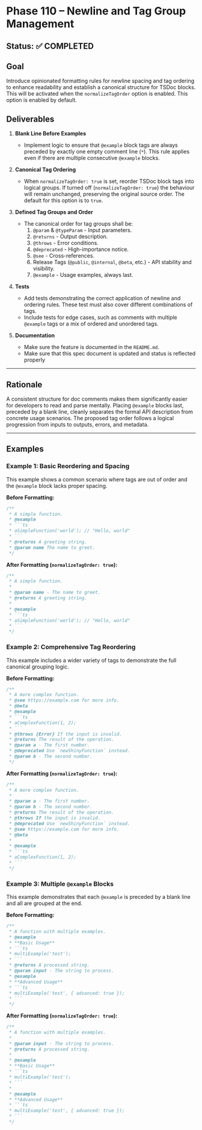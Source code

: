 # Phase 110 – Newline and Tag Group Management

## Status: ✅ COMPLETED

## Goal

Introduce opinionated formatting rules for newline spacing and tag ordering to
enhance readability and establish a canonical structure for TSDoc blocks. This
will be activated when the `normalizeTagOrder` option is enabled. This option is
enabled by default.

## Deliverables

1. **Blank Line Before Examples**
   - Implement logic to ensure that `@example` block tags are always preceded by
     exactly one empty comment line (`*`). This rule applies even if there are
     multiple consecutive `@example` blocks.

2. **Canonical Tag Ordering**
   - When `normalizeTagOrder: true` is set, reorder TSDoc block tags into
     logical groups. If turned off (`normalizeTagOrder: true`) the behaviour
     will remain unchanged, preserving the original source order. The default
     for this option is to `true`.

3. **Defined Tag Groups and Order**
   - The canonical order for tag groups shall be:
     1. `@param` & `@typeParam` - Input parameters.
     2. `@returns` - Output description.
     3. `@throws` - Error conditions.
     4. `@deprecated` - High-importance notice.
     5. `@see` - Cross-references.
     6. Release Tags (`@public`, `@internal`, `@beta`, etc.) - API stability and
        visibility.
     7. `@example` - Usage examples, always last.

4. **Tests**
   - Add tests demonstrating the correct application of newline and ordering
     rules. These test must also cover different combinations of tags.
   - Include tests for edge cases, such as comments with multiple `@example`
     tags or a mix of ordered and unordered tags.

5. **Documentation**
   - Make sure the feature is documented in the `README.md`.
   - Make sure that this spec document is updated and status is reflected
     properly

---

## Rationale

A consistent structure for doc comments makes them significantly easier for
developers to read and parse mentally. Placing `@example` blocks last, preceded
by a blank line, cleanly separates the formal API description from concrete
usage scenarios. The proposed tag order follows a logical progression from
inputs to outputs, errors, and metadata.

---

## Examples

### Example 1: Basic Reordering and Spacing

This example shows a common scenario where tags are out of order and the
`@example` block lacks proper spacing.

**Before Formatting:**

````typescript
/**
 * A simple function.
 * @example
 * ```ts
 * aSimpleFunction('world'); // "Hello, world"
 * ```
 * @returns A greeting string.
 * @param name The name to greet.
 */
````

**After Formatting (`normalizeTagOrder: true`):**

````typescript
/**
 * A simple function.
 *
 * @param name - The name to greet.
 * @returns A greeting string.
 *
 * @example
 * ```ts
 * aSimpleFunction('world'); // "Hello, world"
 * ```
 */
````

### Example 2: Comprehensive Tag Reordering

This example includes a wider variety of tags to demonstrate the full canonical
grouping logic.

**Before Formatting:**

````typescript
/**
 * A more complex function.
 * @see https://example.com for more info.
 * @beta
 * @example
 * ```ts
 * aComplexFunction(1, 2);
 * ```
 * @throws {Error} If the input is invalid.
 * @returns The result of the operation.
 * @param a - The first number.
 * @deprecated Use `newShinyFunction` instead.
 * @param b - The second number.
 */
````

**After Formatting (`normalizeTagOrder: true`):**

````typescript
/**
 * A more complex function.
 *
 * @param a - The first number.
 * @param b - The second number.
 * @returns The result of the operation.
 * @throws If the input is invalid.
 * @deprecated Use `newShinyFunction` instead.
 * @see https://example.com for more info.
 * @beta
 *
 * @example
 * ```ts
 * aComplexFunction(1, 2);
 * ```
 */
````

### Example 3: Multiple `@example` Blocks

This example demonstrates that each `@example` is preceded by a blank line and
all are grouped at the end.

**Before Formatting:**

````typescript
/**
 * A function with multiple examples.
 * @example
 * **Basic Usage**
 * ```ts
 * multiExample('test');
 * ```
 * @returns A processed string.
 * @param input - The string to process.
 * @example
 * **Advanced Usage**
 * ```ts
 * multiExample('test', { advanced: true });
 * ```
 */
````

**After Formatting (`normalizeTagOrder: true`):**

````typescript
/**
 * A function with multiple examples.
 *
 * @param input - The string to process.
 * @returns A processed string.
 *
 * @example
 * **Basic Usage**
 * ```ts
 * multiExample('test');
 * ```
 *
 * @example
 * **Advanced Usage**
 * ```ts
 * multiExample('test', { advanced: true });
 * ```
 */
````
